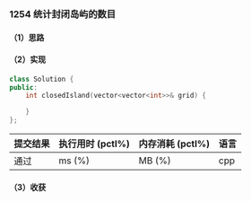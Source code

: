 ### 1254 统计封闭岛屿的数目

#### （1）思路

#### （2）实现

```cpp
class Solution {
public:
    int closedIsland(vector<vector<int>>& grid) {

    }
};
```

| 提交结果 | 执行用时 (pctl%) | 内存消耗 (pctl%) | 语言 |
|:---------|:-----------------|:-----------------|:-----|
| 通过     |  ms (%)   |  MB (%)  | cpp  |

#### （3）收获

